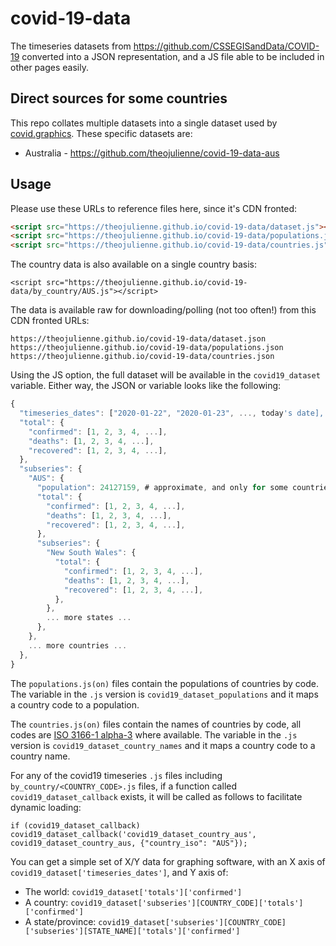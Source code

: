 # covid-19-data

The timeseries datasets from https://github.com/CSSEGISandData/COVID-19 converted into a JSON representation, and a JS file able to be included in other pages easily.

## Direct sources for some countries

This repo collates multiple datasets into a single dataset used by [covid.graphics](https://covid.graphics). These specific datasets are:
 * Australia - https://github.com/theojulienne/covid-19-data-aus

## Usage

Please use these URLs to reference files here, since it's CDN fronted:
```html
<script src="https://theojulienne.github.io/covid-19-data/dataset.js"></script>
<script src="https://theojulienne.github.io/covid-19-data/populations.js"></script>
<script src="https://theojulienne.github.io/covid-19-data/countries.js"></script>
```

The country data is also available on a single country basis:
```
<script src="https://theojulienne.github.io/covid-19-data/by_country/AUS.js"></script>
```

The data is available raw for downloading/polling (not too often!) from this CDN fronted URLs:
```
https://theojulienne.github.io/covid-19-data/dataset.json
https://theojulienne.github.io/covid-19-data/populations.json
https://theojulienne.github.io/covid-19-data/countries.json
```

Using the JS option, the full dataset will be available in the `covid19_dataset` variable. Either way, the JSON or variable looks like the following:
```js
{
  "timeseries_dates": ["2020-01-22", "2020-01-23", ..., today's date],
  "total": {
    "confirmed": [1, 2, 3, 4, ...],
    "deaths": [1, 2, 3, 4, ...],
    "recovered": [1, 2, 3, 4, ...],
  },
  "subseries": {
    "AUS": {
      "population": 24127159, # approximate, and only for some countries right now
      "total": {
        "confirmed": [1, 2, 3, 4, ...],
        "deaths": [1, 2, 3, 4, ...],
        "recovered": [1, 2, 3, 4, ...],
      },
      "subseries": {
        "New South Wales": {
          "total": {
            "confirmed": [1, 2, 3, 4, ...],
            "deaths": [1, 2, 3, 4, ...],
            "recovered": [1, 2, 3, 4, ...],
          },
        },
        ... more states ...
      },
    },
    ... more countries ...
  },
}
```

The `populations.js(on)` files contain the populations of countries by code. The variable in the `.js` version is `covid19_dataset_populations` and it maps a country code to a population.

The `countries.js(on)` files contain the names of countries by code, all codes are [ISO 3166-1 alpha-3](https://en.wikipedia.org/wiki/ISO_3166-1_alpha-3) where available. The variable in the `.js` version is `covid19_dataset_country_names` and it maps a country code to a country name.

For any of the covid19 timeseries `.js` files including `by_country/<COUNTRY_CODE>.js` files, if a function called `covid19_dataset_callback` exists, it will be called as follows to facilitate dynamic loading:
```
if (covid19_dataset_callback) covid19_dataset_callback('covid19_dataset_country_aus', covid19_dataset_country_aus, {"country_iso": "AUS"});
```

You can get a simple set of X/Y data for graphing software, with an X axis of `covid19_dataset['timeseries_dates']`, and Y axis of:
 * The world: `covid19_dataset['totals']['confirmed']`
 * A country: `covid19_dataset['subseries'][COUNTRY_CODE]['totals']['confirmed']`
 * A state/province: `covid19_dataset['subseries'][COUNTRY_CODE]['subseries'][STATE_NAME]['totals']['confirmed']`
